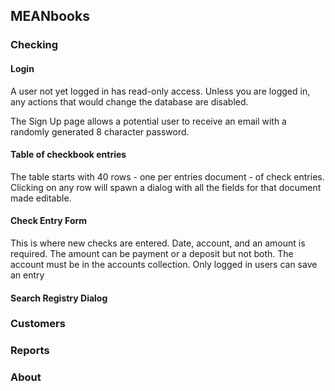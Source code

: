 ## MEANbooks

### Checking

#### Login

A user not yet logged in has read-only access. Unless you are logged in, any actions that would change the database are disabled.

The Sign Up page allows a potential user to receive an email with a randomly generated 8 character password.

#### Table of checkbook entries

The table starts with 40 rows - one per entries document - of check entries. Clicking on any row will spawn a dialog with all the fields for that document made editable.

#### Check Entry Form

This is where new checks are entered. Date, account, and an amount is required. The amount can be payment or a deposit but not both. The account must be in the accounts collection. Only logged in users can save an entry

#### Search Registry Dialog

### Customers

### Reports

### About

